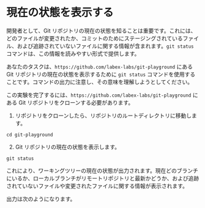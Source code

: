 # 現在の状態を表示する

開発者として、Git リポジトリの現在の状態を知ることは重要です。これには、どのファイルが変更されたか、コミットのためにステージングされているファイル、および追跡されていないファイルに関する情報が含まれます。`git status` コマンドは、この情報を読みやすい形式で提供します。

あなたのタスクは、`https://github.com/labex-labs/git-playground` にある Git リポジトリの現在の状態を表示するために `git status` コマンドを使用することです。コマンドの出力に注意し、その意味を理解しようとしてください。

この実験を完了するには、`https://github.com/labex-labs/git-playground` にある Git リポジトリをクローンする必要があります。

1. リポジトリをクローンしたら、リポジトリのルートディレクトリに移動します。

```shell
cd git-playground
```

2. Git リポジトリの現在の状態を表示します。

```shell
git status
```

これにより、ワーキングツリーの現在の状態が出力されます。現在どのブランチにいるか、ローカルブランチがリモートリポジトリと最新かどうか、および追跡されていないファイルや変更されたファイルに関する情報が表示されます。

出力は次のようになります。

```shell

```
